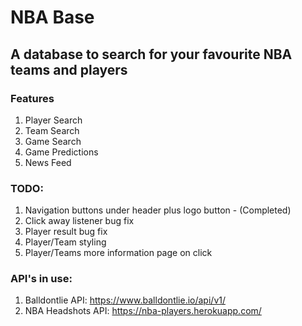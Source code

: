 # NBA Base
## A database to search for your favourite NBA teams and players
### Features
1. Player Search
2. Team Search
3. Game Search
4. Game Predictions
5. News Feed
### TODO:
1. Navigation buttons under header plus logo button - (Completed)
2. Click away listener bug fix
3. Player result bug fix
4. Player/Team styling
5. Player/Teams more information page on click
### API's in use:
1. Balldontlie API: https://www.balldontlie.io/api/v1/
2. NBA Headshots API: https://nba-players.herokuapp.com/
